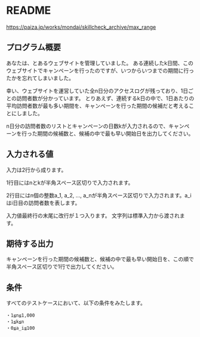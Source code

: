 # README
https://paiza.jp/works/mondai/skillcheck_archive/max_range

## プログラム概要
あなたは、とあるウェブサイトを管理していました。
ある連続したk日間、このウェブサイトでキャンペーンを行ったのですが、いつからいつまでの期間に行ったかを忘れてしまいました。

幸い、ウェブサイトを運営していた全n日分のアクセスログが残っており、1日ごとの訪問者数が分かっています。
とりあえず、連続するk日の中で、1日あたりの平均訪問者数が最も多い期間を、キャンペーンを行った期間の候補だと考えることにしました。

n日分の訪問者数のリストとキャンペーンの日数kが入力されるので、キャンペーンを行った期間の候補数と、候補の中で最も早い開始日を出力してください。

## 入力される値
入力は2行から成ります。

1行目にはnとkが半角スペース区切りで入力されます。

2行目にはn個の整数a_1, a_2, …, a_nが半角スペース区切りで入力されます。a_iはi日目の訪問者数を表します。


入力値最終行の末尾に改行が１つ入ります。
文字列は標準入力から渡されます。

## 期待する出力
キャンペーンを行った期間の候補数と、候補の中で最も早い開始日を、この順で半角スペース区切りで1行で出力してください。

## 条件
すべてのテストケースにおいて、以下の条件をみたします。
```
・1≦n≦1,000
・1≦k≦n
・0≦a_i≦100
```
